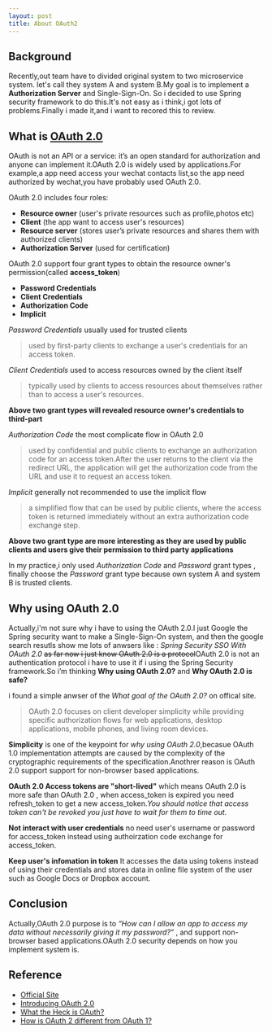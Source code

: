 ```yaml
---
layout: post
title: About OAuth2
---
```



## Background 

Recently,out team have to divided original system to two microservice system. let's call they system A and system B.My goal is to implement a **Authorization Server** and Single-Sign-On. So i decided to use Spring security framework to do this.It's not easy as i think,i got lots of problems.Finally i made it,and i want to recored this to review.

## What is [OAuth 2.0](https://oauth.net/2/) 

OAuth is not an API or a service: it’s an open standard for authorization and anyone can implement it.OAuth 2.0 is widely used by applications.For example,a app need access your wechat contacts list,so the app need authorized by wechat,you have probably used OAuth 2.0.

OAuth 2.0 includes four roles:

 -  **Resource owner** (user's private resources such as profile,photos etc)
 -  **Client** (the app want to access user's resources)
 -  **Resource server** (stores user’s private resources and shares them with authorized clients)
 -  **Authorization Server** (used for certification)

OAuth 2.0 support four grant types to obtain the resource owner's permission(called **access_token**)
 - **Password Credentials** 
 - **Client Credentials**
 - **Authorization Code**
 - **Implicit**

*Password Credentials* usually used for trusted clients
> used by first-party clients to exchange a user's credentials for an access token.

*Client Credentials* used to access resources owned by the client itself
> typically used by clients to access resources about themselves rather than to access a user's resources.

**Above two grant types will revealed resource owner's credentials to third-part**

*Authorization Code* the most complicate flow in OAuth 2.0
> used by confidential and public clients to exchange an authorization code for an access token.After the user returns to the client via the redirect URL, the application will get the authorization code from the URL and use it to request an access token.

*Implicit* generally not recommended to use the implicit flow 
>a simplified flow that can be used by public clients, where the access token is returned immediately without an extra authorization code exchange step.

**Above two grant type are more interesting as they are used by public clients and users give their permission to third party applications**

In my practice,i only used *Authorization Code* and *Password* grant types , finally choose the *Password* grant type because own system A and system B is trusted clients. 

## Why using OAuth 2.0

Actually,i'm not sure why i have to using the OAuth 2.0.I just Google the Spring security want to make a Single-Sign-On system, and then the google search resutls show me lots of anwsers like : *Spring Security SSO With OAuth 2.0* ~~as far now i just know OAuth 2.0 is a protocol~~OAuth 2.0 is not an authentication protocol i have to use it if i using the Spring Security framework.So i’m thinking **Why using OAuth 2.0?** and **Why OAuth 2.0 is safe?**

i found a simple anwser of the *What goal of the OAuth 2.0?* on offical site.

> OAuth 2.0 focuses on client developer simplicity while providing specific authorization flows for web applications, desktop applications, mobile phones, and living room devices.

**Simplicity** is one of the keypoint for *why using OAuth 2.0*,becasue OAuth 1.0 implementation attempts are caused by the complexity of the cryptographic requirements of the specification.Anothrer reason is OAuth 2.0 support support for non-browser based applications.

**OAuth 2.0 Access tokens are "short-lived"** which means OAuth 2.0 is more safe than OAuth 2.0 , when access_token is expired you need refresh_token to get a new access_token.*You should notice that access token can't be revoked you just have to wait for them to time out.*

**Not interact with user credentials** no need user's username or password for access_token instead using authoirzation code exchange for access_token.

**Keep user's infomation in token** It accesses the data using tokens instead of using their credentials and stores data in online file system of the user such as Google Docs or Dropbox account. 

## Conclusion

Actually,OAuth 2.0 purpose is to *“How can I allow an app to access my data without necessarily giving it my password?”* , and support non-browser based applications.OAuth 2.0 security depends on how you implement system is.


## Reference

 - [Official Site](https://oauth.net)
 - [Introducing OAuth 2.0](https://hueniverse.com/introducing-oauth-2-0-b5681da60ce2)
 - [What the Heck is OAuth?](https://developer.okta.com/blog/2017/06/21/what-the-heck-is-oauth)
 - [How is OAuth 2 different from OAuth 1?](https://stackoverflow.com/questions/4113934/how-is-oauth-2-different-from-oauth-1)
